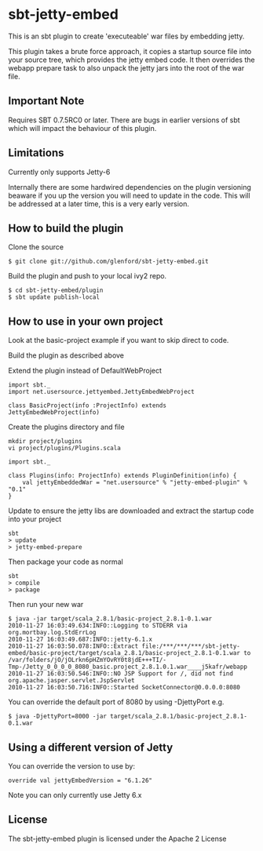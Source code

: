
sbt-jetty-embed
===============

This is an sbt plugin to create 'executeable' war files by embedding jetty.

This plugin takes a brute force approach, it copies a startup source file
into your source tree, which provides the jetty embed code.  It then overrides
the webapp prepare task to also unpack the jetty jars into the root of the
war file.


Important Note
--------------

Requires SBT 0.7.5RC0 or later.  There are bugs in earlier versions of sbt
which will impact the behaviour of this plugin.


Limitations
-----------

Currently only supports Jetty-6

Internally there are some hardwired dependencies on the plugin versioning
beaware if you up the version you will need to update in the code.  This
will be addressed at a later time, this is a very early version.


How to build the plugin
-----------------------

Clone the source

	$ git clone git://github.com/glenford/sbt-jetty-embed.git

Build the plugin and push to your local ivy2 repo.

	$ cd sbt-jetty-embed/plugin
	$ sbt update publish-local



How to use in your own project
------------------------------

Look at the basic-project example if you want to skip direct to code.

Build the plugin as described above

Extend the plugin instead of DefaultWebProject

	import sbt._
	import net.usersource.jettyembed.JettyEmbedWebProject
	
	class BasicProject(info :ProjectInfo) extends JettyEmbedWebProject(info)


Create the plugins directory and file

	mkdir project/plugins
	vi project/plugins/Plugins.scala

	import sbt._

	class Plugins(info: ProjectInfo) extends PluginDefinition(info) {
  		val jettyEmbeddedWar = "net.usersource" % "jetty-embed-plugin" % "0.1"
	}

Update to ensure the jetty libs are downloaded and extract the startup code into your project

	sbt
	> update
	> jetty-embed-prepare


Then package your code as normal

	sbt
	> compile
	> package

Then run your new war

	$ java -jar target/scala_2.8.1/basic-project_2.8.1-0.1.war 
	2010-11-27 16:03:49.634:INFO::Logging to STDERR via org.mortbay.log.StdErrLog
	2010-11-27 16:03:49.687:INFO::jetty-6.1.x
	2010-11-27 16:03:50.078:INFO::Extract file:/***/***/***/sbt-jetty-embed/basic-project/target/scala_2.8.1/basic-project_2.8.1-0.1.war to /var/folders/jO/jOLrkn6pHZmYOvRY0t8jdE+++TI/-Tmp-/Jetty_0_0_0_0_8080_basic.project_2.8.1.0.1.war____j5kafr/webapp
	2010-11-27 16:03:50.546:INFO::NO JSP Support for /, did not find org.apache.jasper.servlet.JspServlet
	2010-11-27 16:03:50.716:INFO::Started SocketConnector@0.0.0.0:8080


You can override the default port of 8080 by using -DjettyPort e.g.

	$ java -DjettyPort=8000 -jar target/scala_2.8.1/basic-project_2.8.1-0.1.war 


Using a different version of Jetty
----------------------------------

You can override the version to use by:

	override val jettyEmbedVersion = "6.1.26"


Note you can only currently use Jetty 6.x


License
-------

The sbt-jetty-embed plugin is licensed under the Apache 2 License



